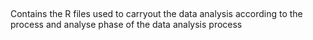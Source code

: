 ##
Contains the R files used to carryout the data analysis according to the process and analyse phase of the data analysis process
